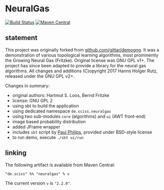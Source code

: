 # NeuralGas

[![Build Status](https://travis-ci.org/Sciss/NeuralGas.svg?branch=master)](https://travis-ci.org/Sciss/NeuralGas)
[![Maven Central](https://maven-badges.herokuapp.com/maven-central/de.sciss/neuralgas/badge.svg)](https://maven-badges.herokuapp.com/maven-central/de.sciss/neuralgas)

## statement

This project was originally forked from [github.com/gittar/demogng](https://github.com/gittar/demogng).
It was a demonstration of various topological learning algorithms,
most prominently the Growing Neural Gas (Fritzke). Original license was GNU GPL v1+.
The project has since been adapted to provide a library for
the neural gas algorithms. All changes and additions (C)opyright 2017 Hanns Holger Rutz, released under
the GNU GPL v2+.

Changes in summary:

- original authors: Hartmut S. Loos, Bernd Fritzke
- license: GNU GPL 2
- using sbt to build the application
- using dedicated namespace `de.sciss.neuralgas`
- using two sub-modules `core` (algorithms) and `ui` (AWT front-end)
- image based probability distribution
- added JFrame wrapper
- includes `sbt` script by [Paul Philips](https://github.com/paulp/sbt-extras), provided under BSD-style license
- to run demo, execute `./sbt ui/run`

## linking

The following artifact is available from Maven Central:

    "de.sciss" %% "neuralgas" % v

The current version `v` is `"2.2.0"`.

